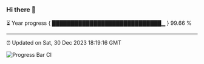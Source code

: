 ### Hi there 👋

⏳ Year progress { █████████████████████████████▁ } 99.66 %

---

⏰ Updated on Sat, 30 Dec 2023 18:19:16 GMT

![Progress Bar CI](https://github.com/liununu/liununu/workflows/Progress%20Bar%20CI/badge.svg)
